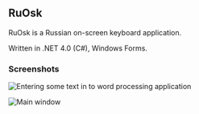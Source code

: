 ## RuOsk ##

RuOsk is a Russian on-screen keyboard application.

Written in .NET 4.0 (C#), Windows Forms.

### Screenshots ###

![Entering some text in to word processing application](http://if.pw.edu.pl/~ludwik/ruosk.png)

![Main window](http://if.pw.edu.pl/~ludwik/ruosk2.png)